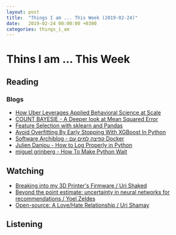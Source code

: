 ```yaml
---
layout: post
title:  "Things I am ... This Week (2019-02-24)"
date:   2019-02-24 00:00:00 +0300
categories: things_i_am
---
```


# Thins I am ... This Week  

## Reading  

### Blogs

- [How Uber Leverages Applied Behavioral Science at Scale][uber1]
- [COUNT BAYESIE - A Deeper look at Mean Squared Error][cb1]
- [Feature Selection with sklearn and Pandas][fs1]
- [Avoid Overfitting By Early Stopping With XGBoost In Python][mlm1]
- [Software Archiblog - קפיצה למים עם Docker][sa1]
- [Julien Danjou - How to Log Properly in Python][jd1]
- [miguel grinberg - How To Make Python Wait][mg1]

## Watching  

- [Breaking into my 3D Printer's Firmware / Uri Shaked][rev1]
- [Beyond the point estimate: uncertainty in neural networks for recommendations / Yoel Zeldes][rev2]
- [Open-source: A Love/Hate Relationship / Uri Shamay][rev3]

## Listening  

[uber1]:https://eng.uber.com/applied-behavioral-science-at-scale/
[cb1]:https://www.countbayesie.com/blog/2019/1/30/a-deeper-look-at-mean-squared-error
[fs1]:https://towardsdatascience.com/feature-selection-with-pandas-e3690ad8504b
[rev1]:https://www.youtube.com/watch?v=ai-q50AB-9M
[mlm1]:https://machinelearningmastery.com/avoid-overfitting-by-early-stopping-with-xgboost-in-python/
[sa1]:http://www.softwarearchiblog.com/2019/02/docker-crash-post.html
[jd1]:https://julien.danjou.info/how-to-log-properly-in-python/
[mg1]:https://blog.miguelgrinberg.com/post/how-to-make-python-wait
[rev2]:https://www.youtube.com/watch?v=rk9IJHsovkw
[rev3]:https://www.youtube.com/watch?time_continue=1268&v=ZvP0uLjy8dQ